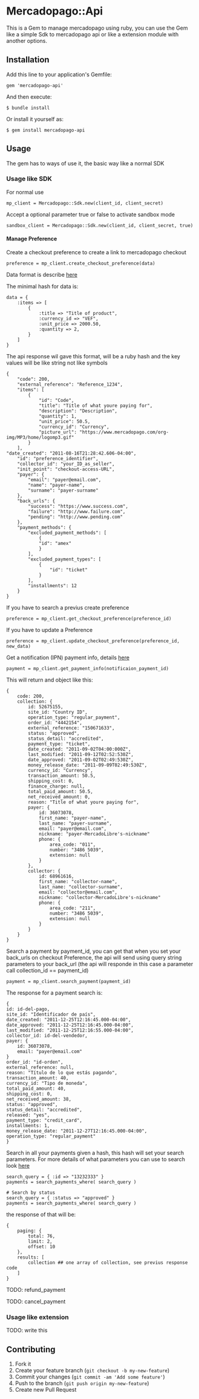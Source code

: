 # Mercadopago::Api

This is a Gem to manage mercadopago using ruby, you can use the Gem like a simple Sdk to mercadopago api or like a extension module with another options.

## Installation

Add this line to your application's Gemfile:

	gem 'mercadopago-api'

And then execute:

	$ bundle install

Or install it yourself as:

	$ gem install mercadopago-api

## Usage

The gem has to ways of use it, the basic way like a normal SDK

### Usage like SDK

For normal use
		
	mp_client = Mercadopago::Sdk.new(client_id, client_secret)
		
Accept a optional parameter true or false to activate sandbox mode
		
	sandbox_client = Mercadopago::Sdk.new(client_id, client_secret, true)

#### Manage Preference

Create a checkout preference to create a link to mercadopago checkout

	preference = mp_client.create_checkout_preference(data)

Data format is describe [here](http://developers.mercadopago.com/documentacion/api/preferences#glossary)

The minimal hash for data is:

	data = {
		:items => [
			{ 
				:title => "Title of product",
				:currency_id => "VEF", 
				:unit_price => 2000.50,
				:quantity => 2,
			}
		]
	}

The api response wil gave this format, will be a ruby hash and the key values will be like string not like symbols

	{
		"code": 200,
		"external_reference": "Reference_1234",
		"items": [
			{
				"id": "Code",
				"title": "Title of what youre paying for",
				"description": "Description",
				"quantity": 1,
				"unit_price": 50.5,
				"currency_id": "Currency",
				"picture_url": "https://www.mercadopago.com/org-img/MP3/home/logomp3.gif"
			}
		],																																				    "date_created": "2011-08-16T21:28:42.606-04:00",
		"id": "preference_identifier",
		"collector_id": "your_ID_as_seller",
		"init_point": "checkout-access-URL",
		"payer": {
			"email": "payer@email.com",
			"name": "payer-name",
			"surname": "payer-surname"
		},
		"back_urls": {
			"success": "https://www.success.com",
			"failure": "http://www.failure.com",
			"pending": "http://www.pending.com"
		},
		"payment_methods": {
			"excluded_payment_methods": [
				{
				"id": "amex"
				}
			],
			"excluded_payment_types": [
				{
					"id": "ticket"
				}
			],
			"installments": 12
		}	
	}

If you have to search a previus create preference

	preference = mp_client.get_checkout_preference(preference_id)

If you have to update a Preference

	preference = mp_client.update_checkout_preference(preference_id, new_data)

Get a notification (IPN) payment info, details [here](http://developers.mercadopago.com/documentation/instant-payment-notifications)

	payment = mp_client.get_payment_info(notificaion_payment_id)

This will return and object like this:

	{
		code: 200,
		collection: {
			id: 52675155,
			site_id: "Country ID",
			operation_type: "regular_payment",
			order_id: "4442154",
			external_reference: "150671633",
			status: "approved",
			status_detail: "accredited",
			payment_type: "ticket",
			date_created: "2011-09-02T04:00:000Z",
			last_modified: "2011-09-12T02:52:530Z",
			date_approved: "2011-09-02T02:49:530Z",
			money_release_date: "2011-09-09T02:49:530Z",
			currency_id: "Currency",
			transaction_amount: 50.5,
			shipping_cost: 0,
			finance_charge: null,
			total_paid_amount: 50.5,
			net_received_amount: 0,
			reason: "Title of what youre paying for",
			payer: {
				id: 36073078,
				first_name: "payer-name",
				last_name: "payer-surname",
				email: "payer@email.com",
				nickname: "payer-MercadoLibre's-nickname"
				phone: {
					area_code: "011",
					number: "3486 5039",
					extension: null
				}
			},
			collector: {
				id: 68961616,
				first_name: "collector-name",
				last_name: "collector-surname",
				email: "collector@email.com",
				nickname: "collector-MercadoLibre's-nickname"
				phone: {
					area_code: "211",
					number: "3486 5039",
					extension: null
				}
			}
		}
	}

Search a payment by payment_id, you can get that when you set your back_urls on checkout Preference, the api will send using query string parameters to your back_url (the api will responde in this case a parameter call collection_id == payment_id)

	payment = mp_client.search_payment(payment_id)

The response for a payment search is:

	{
    id: id-del-pago,
    site_id: "Identificador de país",
    date_created: "2011-12-25T12:16:45.000-04:00",
    date_approved: "2011-12-25T12:16:45.000-04:00",
    last_modified: "2011-12-25T12:16:55.000-04:00",
    collector_id: id-del-vendedor,
    payer: {
        id: 36073078,
        email: "payer@email.com"
    }
    order_id: "id-orden",
    external_reference: null,
    reason: "Título de lo que estás pagando",
    transaction_amount: 40,
    currency_id: "Tipo de moneda",
    total_paid_amount: 40,
    shipping_cost: 0,
    net_received_amount: 38,
    status: "approved",
    status_detail: "accredited",
    released: "yes",
    payment_type: "credit_card",
    installments: 1,
    money_release_date: "2011-12-27T12:16:45.000-04:00",
    operation_type: "regular_payment"
	}

Search in all your payments given a hash, this hash will set your search parameters. For more details of what parameters you can use to search look [here](http://developers.mercadopago.com/documentation/search-received-payments#search-filters)

	search_query = { :id => "13232333" } 
	payments = search_payments_where( search_query )
	
	# Search by status
	search_query = { :status => "approved" }
	payments = search_payments_where( search_query )

the response of that will be:

	{
		paging: {
			total: 76,
			limit: 2,
			offset: 10
		},
		results: [
			collection ## one array of collection, see previus response code
		]
	}

TODO: refund_payment

TODO: cancel_payment

### Usage like extension 

TODO: write this

## Contributing

1. Fork it
2. Create your feature branch (`git checkout -b my-new-feature`)
3. Commit your changes (`git commit -am 'Add some feature'`)
4. Push to the branch (`git push origin my-new-feature`)
5. Create new Pull Request
